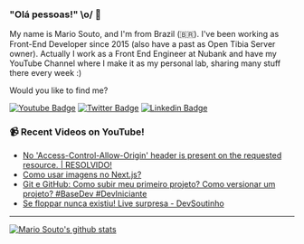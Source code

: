 ### "Olá pessoas!" \o/ 👋

My name is Mario Souto, and I'm from Brazil (🇧🇷). I've been working as Front-End Developer since 2015 (also have a past as Open Tibia Server owner). Actually I work as a Front End Engineer at Nubank and have my YouTube Channel where I make it as my personal lab, sharing many stuff there every week :)

Would you like to find me?

[![Youtube Badge](https://img.shields.io/badge/-Youtube-FF0000?style=flat-square&labelColor=FF0000&logo=youtube&logoColor=white&link=https://youtube.com/c/DevSoutinho)](https://youtube.com/c/DevSoutinho)
[![Twitter Badge](https://img.shields.io/badge/-Twitter-1ca0f1?style=flat-square&labelColor=1ca0f1&logo=twitter&logoColor=white&link=https://twitter.com/omariosouto)](https://twitter.com/omariosouto)
[![Linkedin Badge](https://img.shields.io/badge/-LinkedIn-blue?style=flat-square&logo=Linkedin&logoColor=white&link=https://www.linkedin.com/in/omariosouto)](https://www.linkedin.com/in/omariosouto)

### 📹 Recent Videos on YouTube!

<!-- YOUTUBE:START -->
- [No &#39;Access-Control-Allow-Origin&#39; header is present on the requested resource. | RESOLVIDO!](https://www.youtube.com/watch?v=bk661C4WY6I)
- [Como usar imagens no Next.js?](https://www.youtube.com/watch?v=LQqliNavVYQ)
- [Git e GitHub: Como subir meu primeiro projeto? Como versionar um projeto? #BaseDev #DevIniciante](https://www.youtube.com/watch?v=-6JwElEt49w)
- [Se floppar nunca existiu! Live surpresa - DevSoutinho](https://www.youtube.com/watch?v=mhhJl-gX-R0)
<!-- YOUTUBE:END -->

____


[![Mario Souto's github stats](https://github-readme-stats.vercel.app/api?username=omariosouto&theme=dark&show_icons=true&count_private=true)](https://github.com/omariosouto)
